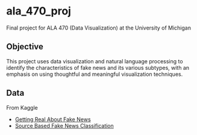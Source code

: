 # ala_470_proj
Final project for ALA 470 (Data Visualization) at the University of Michigan

<h2>Objective</h2>
This project uses data visualization and natural language processing to identify the characteristics of fake news and its various subtypes, with an emphasis on using thoughtful and meaningful visualization techniques. 

<h2>Data</h2>
From Kaggle
<ul>
  <li><a href = "https://www.kaggle.com/mrisdal/fake-news">Getting Real About Fake News</a></li>
  <li><a href = "https://www.kaggle.com/ruchi798/source-based-news-classification">Source Based Fake News Classification</a></li>
</ul>
